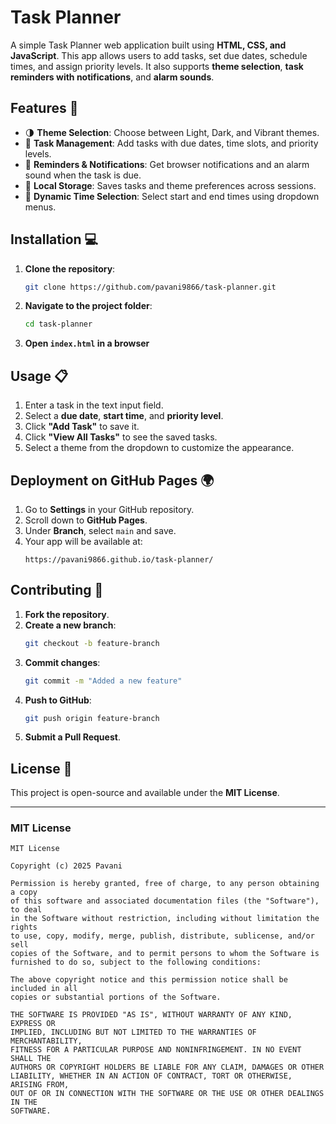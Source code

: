 
# Task Planner

A simple Task Planner web application built using **HTML, CSS, and JavaScript**. This app allows users to add tasks, set due dates, schedule times, and assign priority levels. It also supports **theme selection**, **task reminders with notifications**, and **alarm sounds**.

## Features 🚀

- 🌗 **Theme Selection**: Choose between Light, Dark, and Vibrant themes.
- 📝 **Task Management**: Add tasks with due dates, time slots, and priority levels.
- 🔔 **Reminders & Notifications**: Get browser notifications and an alarm sound when the task is due.
- 💾 **Local Storage**: Saves tasks and theme preferences across sessions.
- 📅 **Dynamic Time Selection**: Select start and end times using dropdown menus.

## Installation 💻

1. **Clone the repository**:
   ```sh
   git clone https://github.com/pavani9866/task-planner.git
   ```
2. **Navigate to the project folder**:
   ```sh
   cd task-planner
   ```
3. **Open `index.html` in a browser**

## Usage 📋

1. Enter a task in the text input field.
2. Select a **due date**, **start time**, and **priority level**.
3. Click **"Add Task"** to save it.
4. Click **"View All Tasks"** to see the saved tasks.
5. Select a theme from the dropdown to customize the appearance.

## Deployment on GitHub Pages 🌍

1. Go to **Settings** in your GitHub repository.
2. Scroll down to **GitHub Pages**.
3. Under **Branch**, select `main` and save.
4. Your app will be available at:
   ```
   https://pavani9866.github.io/task-planner/
   ```

## Contributing 🤝

1. **Fork the repository**.
2. **Create a new branch**:
   ```sh
   git checkout -b feature-branch
   ```
3. **Commit changes**:
   ```sh
   git commit -m "Added a new feature"
   ```
4. **Push to GitHub**:
   ```sh
   git push origin feature-branch
   ```
5. **Submit a Pull Request**.

## License 📝

This project is open-source and available under the **MIT License**.

---

### MIT License

```
MIT License

Copyright (c) 2025 Pavani

Permission is hereby granted, free of charge, to any person obtaining a copy
of this software and associated documentation files (the "Software"), to deal
in the Software without restriction, including without limitation the rights
to use, copy, modify, merge, publish, distribute, sublicense, and/or sell
copies of the Software, and to permit persons to whom the Software is
furnished to do so, subject to the following conditions:

The above copyright notice and this permission notice shall be included in all
copies or substantial portions of the Software.

THE SOFTWARE IS PROVIDED "AS IS", WITHOUT WARRANTY OF ANY KIND, EXPRESS OR
IMPLIED, INCLUDING BUT NOT LIMITED TO THE WARRANTIES OF MERCHANTABILITY,
FITNESS FOR A PARTICULAR PURPOSE AND NONINFRINGEMENT. IN NO EVENT SHALL THE
AUTHORS OR COPYRIGHT HOLDERS BE LIABLE FOR ANY CLAIM, DAMAGES OR OTHER
LIABILITY, WHETHER IN AN ACTION OF CONTRACT, TORT OR OTHERWISE, ARISING FROM,
OUT OF OR IN CONNECTION WITH THE SOFTWARE OR THE USE OR OTHER DEALINGS IN THE
SOFTWARE.
```

